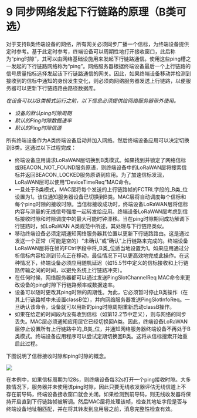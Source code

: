 # 9 同步网络发起下行链路的原理（B类可选）

对于支持B类终端设备的网络，所有网关必须同步广播一个信标，为终端设备提供定时参考。基于此定时参考，终端设备可以周期性地打开接收窗口，此后称为“ping时隙”，其可以由网络基础设施用来发起下行链路通信。使用这些ping槽之一发起的下行链路网络称为“ping”。网络服务器根据终端设备最后一个上行链路的信号质量指标选择发起该下行链路通信的网关。因此，如果终端设备移动并检测到接收到的信标中通知的身份发生变化，则必须向网络服务器发送上行链路，以便服务器可以更新下行链路路由路径数据库。

_在设备可以以B类模式运行之前，以下信息必须提供给网络服务器带外使用。_

* _设备的默认ping时隙周期_
* _默认的Ping时隙数据速率_
* _默认的Ping时隙信道_

所有终端设备作为A类终端设备启动并加入网络。然后终端设备应用可以决定切换到B类。这通过以下过程完成：

* 终端设备应用请求LoRaWAN层切换到B类模式。如果找到并锁定了网络信标或BEACON\_NOT\_FOUND服务原语，则终端设备中的LoRaWAN层将搜索信标并返回BEACON\_LOCKED服务原语到应用。为了加速信标发现，LoRaWAN层可以使用“DeviceTimeReq”MAC命令。
* 一旦处于B类模式，MAC层将每个发送的上行链路帧的FCTRL字段的_B类_位设置为1。该位通知服务器设备已切换到B类。MAC层将自动调度每个信标和每个ping时隙的接收时隙。当信标接收成功时，终端设备LoRaWAN层将信标内容与测量的无线信号强度一起转发给应用。终端设备LoRaWAN层考虑到信标接收时隙和时隙调度中的最大可能时钟漂移。当在ping时隙期间成功解调下行链路时，如LoRaWAN A类规范中所述，其处理与下行链路类似。
* 移动终端设备必须定期通知网络服务器其位置以更新下行链路路由。这是通过发送一个正常（可能是空的）“未确认”或“确认”上行链路来完成的。终端设备LoRaWAN层将在帧的FCtrl字段中将_B类_位适当地设置为1。如果应用通过分析信标内容检测到节点正在移动，最佳情况下可以更高效地完成此操作。在这种情况下，终端设备必须应用随机延迟（如15.5节中定义的信标接收和上行链路传输之间的时间，以避免系统上行链路冲突）。
* 在任何时候，网络服务器都可以通过发送PingSlotChannelReq MAC命令来更改设备的ping时隙下行链路频率或数据速率。
* 设备可以随时更改其ping时隙的周期性。为此，它必须暂时停止B类操作（在其上行链路帧中未设置classB位），并向网络服务器发送PingSlotInfoReq。一旦确认该命令，设备就可以用新的ping时隙周期重新启动classB操作。
* 如果在给定的时间段内没有收到信标（如第12.2节中定义），则与网络的同步丢失。MAC层必须通知应用层它已经切换回A类。因此，终端设备LoRaWAN层停止设置所有上行链路中的_B类_位，并通知网络服务器终端设备不再处于B类模式。终端设备应用程序可以尝试定期切换回B类。这将从信标搜索开始重启此过程。

下图说明了信标接收时隙和ping时隙的概念。

![](.gitbook/assets/figure-50-beacon-reception-slot-and-ping-slots.png)

在本例中，如果信标周期为128s，则终端设备每32s打开一个ping接收时隙。大多数情况下，服务器并未使用该ping时隙，因此只要无线收发器评估无线信道上不存在前导码，终端设备接收窗口就会关闭。如果检测到前导码，则无线收发器将保持开启直到下行链路帧被解调。然后MAC层将处理该帧，检查其地址字段是否与终端设备地址相匹配，并在将其转发到应用层之前，消息完整性检查有效。

